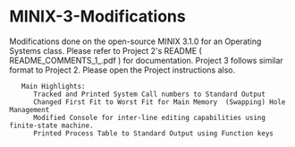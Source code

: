 # MINIX-3-Modifications
Modifications done on the open-source MINIX 3.1.0 for an Operating Systems class.
Please refer to Project 2's README ( README_COMMENTS_1_.pdf ) for documentation. Project 3 follows similar format to Project 2.
Please open the Project instructions also.

       Main Highlights:
          Tracked and Printed System Call numbers to Standard Output
          Changed First Fit to Worst Fit for Main Memory  (Swapping) Hole Management
          Modified Console for inter-line editing capabilities using finite-state machine.
          Printed Process Table to Standard Output using Function keys
